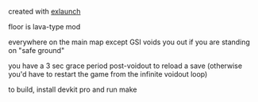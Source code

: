 created with [exlaunch](https://github.com/shadowninja108/exlaunch)

floor is lava-type mod

everywhere on the main map except GSI voids you out if you are standing on "safe ground"

you have a 3 sec grace period post-voidout to reload a save (otherwise you'd have to restart the game from the infinite voidout loop)

to build, install devkit pro and run make